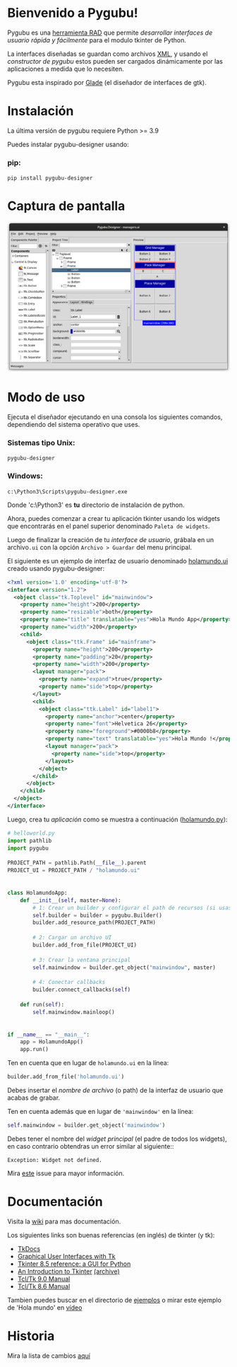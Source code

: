 Bienvenido a Pygubu!
====================

Pygubu es una [herramienta RAD](https://es.wikipedia.org/wiki/Desarrollo_r%C3%A1pido_de_aplicaciones) que permite _desarrollar interfaces de usuario rápida y fácilmente_ para el modulo tkinter de Python.

La interfaces diseñadas se guardan como archivos [XML](https://es.wikipedia.org/wiki/Extensible_Markup_Language), y usando el _constructor de pygubu_ estos pueden ser cargados dinámicamente por las aplicaciones
a medida que lo necesiten.

Pygubu esta inspirado por [Glade](https://es.wikipedia.org/wiki/Glade) (el diseñador de interfaces de gtk).

Instalación
============

La última versión de pygubu requiere Python >= 3.9

Puedes instalar pygubu-designer usando:

### pip:

```
pip install pygubu-designer
```

Captura de pantalla
===================

<img src="pygubu-designer.png" alt="pygubu-desinger.png">


Modo de uso
===========

Ejecuta el diseñador ejecutando en una consola los siguientes comandos,
dependiendo del sistema operativo que uses.

### Sistemas tipo Unix:

```
pygubu-designer
```

### Windows:

```
c:\Python3\Scripts\pygubu-designer.exe
```

Donde 'c:\Python3' es **tu** directorio de instalación de python.

Ahora, puedes comenzar a crear tu aplicación tkinter usando los widgets que
encontrarás en el panel superior denominado `Paleta de widgets`.

Luego de finalizar la creación de tu _interface de usuario_, grábala en un
archivo`.ui` con la opción `Archivo > Guardar` del menu principal.

El siguiente es un ejemplo de interfaz de usuario denominado
[holamundo.ui](examples/helloworld/holamundo.ui) creado usando pygubu-designer:

```xml
<?xml version='1.0' encoding='utf-8'?>
<interface version="1.2">
  <object class="tk.Toplevel" id="mainwindow">
    <property name="height">200</property>
    <property name="resizable">both</property>
    <property name="title" translatable="yes">Hola Mundo App</property>
    <property name="width">200</property>
    <child>
      <object class="ttk.Frame" id="mainframe">
        <property name="height">200</property>
        <property name="padding">20</property>
        <property name="width">200</property>
        <layout manager="pack">
          <property name="expand">true</property>
          <property name="side">top</property>
        </layout>
        <child>
          <object class="ttk.Label" id="label1">
            <property name="anchor">center</property>
            <property name="font">Helvetica 26</property>
            <property name="foreground">#0000b8</property>
            <property name="text" translatable="yes">Hola Mundo !</property>
            <layout manager="pack">
              <property name="side">top</property>
            </layout>
          </object>
        </child>
      </object>
    </child>
  </object>
</interface>
```

Luego, crea tu _aplicación_ como se muestra a continuación
([holamundo.py](examples/helloworld/holamundo.py)):

```python
# helloworld.py
import pathlib
import pygubu

PROJECT_PATH = pathlib.Path(__file__).parent
PROJECT_UI = PROJECT_PATH / "holamundo.ui"


class HolamundoApp:
    def __init__(self, master=None):
        # 1: Crear un builder y configurar el path de recursos (si usas imágenes)
        self.builder = builder = pygubu.Builder()
        builder.add_resource_path(PROJECT_PATH)

        # 2: Cargar un archivo UI
        builder.add_from_file(PROJECT_UI)

        # 3: Crear la ventana principal
        self.mainwindow = builder.get_object("mainwindow", master)

        # 4: Conectar callbacks
        builder.connect_callbacks(self)

    def run(self):
        self.mainwindow.mainloop()


if __name__ == "__main__":
    app = HolamundoApp()
    app.run()
```

Ten en cuenta que en lugar de `holamundo.ui` en la línea:

```python
builder.add_from_file('holamundo.ui')
```

Debes insertar el _nombre de archivo_ (o path) de la interfaz de usuario
que acabas de grabar.


Ten en cuenta además que en lugar de `'mainwindow'` en la línea:

```python
self.mainwindow = builder.get_object('mainwindow')
```

Debes tener el nombre del _widget principal_ (el padre de todos los widgets),
en caso contrario obtendras un error similar al siguiente::

    Exception: Widget not defined.

Mira [este](https://github.com/alejandroautalan/pygubu/issues/40) issue
para mayor información.


Documentación
=============

Visita la [wiki](https://github.com/alejandroautalan/pygubu-designer/wiki) para
mas documentación.

Los siguientes links son buenas referencias (en inglés) de tkinter (y tk):

- [TkDocs](http://www.tkdocs.com)
- [Graphical User Interfaces with Tk](https://docs.python.org/3/library/tk.html)
- [Tkinter 8.5 reference: a GUI for Python](https://tkdocs.com/shipman)
- [An Introduction to Tkinter](http://effbot.org/tkinterbook) [(archive)](http://web.archive.org/web/20200504141939/http://www.effbot.org/tkinterbook)
- [Tcl/Tk 9.0 Manual](https://www.tcl-lang.org/man/tcl9.0/TkCmd/index.html)
- [Tcl/Tk 8.6 Manual](https://www.tcl-lang.org/man/tcl8.6/TkCmd/contents.htm)

Tambien puedes buscar en el directorio de [ejemplos](examples) o mirar este
ejemplo de 'Hola mundo' en
[vídeo](http://youtu.be/wuzV9P8geDg)


Historia
========

Mira la lista de cambios [aquí](HISTORY.md)
